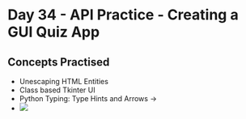 # Day 34 - API Practice - Creating a GUI Quiz App
## Concepts Practised
- Unescaping HTML Entities
- Class based Tkinter UI
- Python Typing: Type Hints and Arrows ->
- ![]('https://github.com/MauriMenezes/100_days_python/blob/master/day_34/quizzler_app/images/app.png')

